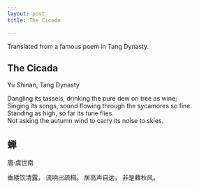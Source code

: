 ```yaml
---
layout: post
title: The Cicada

---
```


Translated from a famous poem in Tang Dynasty.

## The Cicada

Yu Shinan, Tang Dynasty

Dangling its tassels, drinking the pure dew on tree as wine;  
Singing its songs, sound flowing through the sycamores so fine.  
Standing as high, so far its tune flies.  
Not asking the autumn wind to carry its noise to skies.   

## 蝉

唐·虞世南

垂緌饮清露，
流响出疏桐。
居高声自远，
非是藉秋风。
